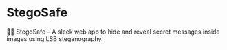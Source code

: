 # StegoSafe
🕵️‍♂️ StegoSafe – A sleek web app to hide and reveal secret messages inside images using LSB steganography.
